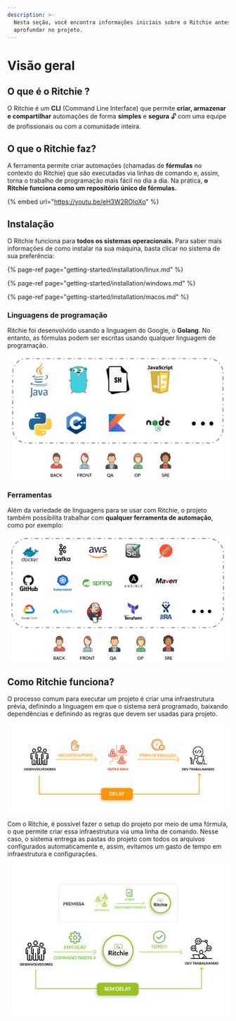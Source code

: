 ```yaml
---
description: >-
  Nesta seção, você encontra informações iniciais sobre o Ritchie antes de se
  aprofundar no projeto.
---
```


# Visão geral

## O que é o Ritchie ?

O Ritchie é um **CLI** \(Command Line Interface\) que permite **criar, armazenar e compartilhar** automações de forma **simples** e **segura** 🔓 com uma equipe de profissionais ou com a comunidade inteira.

## **O que o Ritchie faz?**

A ferramenta permite criar automações \(chamadas de **fórmulas** no contexto do Ritchie\) que são executadas via linhas de comando e, assim, torna o trabalho de programação mais fácil no dia a dia. Na prática, **o Ritchie funciona como um repositório único de fórmulas.** 

{% embed url="https://youtu.be/eH3W2ROIoXo" %}

## Instalação

O Ritchie funciona para **todos os sistemas operacionais.** Para saber mais informações de como instalar na sua máquina, basta clicar no sistema de sua preferência:

{% page-ref page="getting-started/installation/linux.md" %}

{% page-ref page="getting-started/installation/windows.md" %}

{% page-ref page="getting-started/installation/macos.md" %}

### **Linguagens de programação**

Ritchie foi desenvolvido usando a linguagem do Google, o **Golang**. No entanto, as fórmulas podem ser escritas usando qualquer linguagem de programação.

![Linguagens de programa&#xE7;&#xE3;o dispon&#xED;veis para usar Ritchie](.gitbook/assets/screenshot-2020-05-08-at-17.54.34%20%281%29%20%281%29%20%281%29.png)

### Ferramentas

Além da variedade de linguagens para se usar com Ritchie, o projeto também possibilita trabalhar com **qualquer ferramenta de automação**, como por exemplo: 

![](.gitbook/assets/screenshot-2020-05-08-at-17.54.49%20%281%29.png)

## Como Ritchie funciona?

O processo comum para executar um projeto é criar uma infraestrutura prévia, definindo a linguagem em que o sistema será programado, baixando dependências e definindo as regras que devem ser usadas para projeto.

![Exemplo de estrutura SEM Ritchie](.gitbook/assets/pt-sem-ritchie.png)

Com o Ritchie, é possível fazer o setup do projeto por meio de uma fórmula, o que permite criar essa infraestrutura via uma linha de comando. Nesse caso, o sistema entrega as pastas do projeto com todos os arquivos configurados automaticamente e, assim, evitamos um gasto de tempo em infraestrutura e configurações.

![Exemplo de estrutura COM Ritchie](.gitbook/assets/pt-com-ritchie.png)

